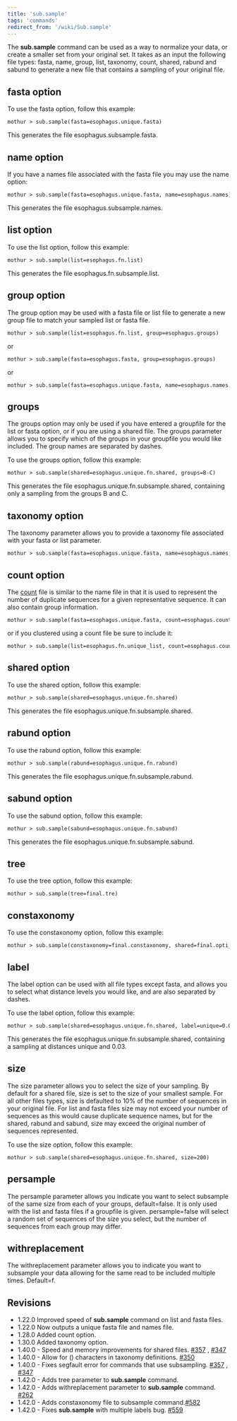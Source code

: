 ```yaml
---
title: 'sub.sample'
tags: 'commands'
redirect_from: '/wiki/Sub.sample'
---
```

The **sub.sample** command can be used as a way to
normalize your data, or create a smaller set from your original set. It
takes as an input the following file types: fasta, name, group, list,
taxonomy, count, shared, rabund and sabund to generate a new file that
contains a sampling of your original file.


## fasta option

To use the fasta option, follow this example:

    mothur > sub.sample(fasta=esophagus.unique.fasta)

This generates the file esophagus.subsample.fasta.

## name option

If you have a names file associated with the fasta file you may use the
name option:

    mothur > sub.sample(fasta=esophagus.unique.fasta, name=esophagus.names)

This generates the file esophagus.subsample.names.

## list option

To use the list option, follow this example:

    mothur > sub.sample(list=esophagus.fn.list)

This generates the file esophagus.fn.subsample.list.

## group option

The group option may be used with a fasta file or list file to generate
a new group file to match your sampled list or fasta file.

    mothur > sub.sample(list=esophagus.fn.list, group=esophagus.groups)

or

    mothur > sub.sample(fasta=esophagus.fasta, group=esophagus.groups)

or

    mothur > sub.sample(fasta=esophagus.unique.fasta, name=esophagus.names, group=esophagus.groups)

## groups

The groups option may only be used if you have entered a groupfile for
the list or fasta option, or if you are using a shared file. The groups
parameter allows you to specify which of the groups in your groupfile
you would like included. The group names are separated by dashes.

To use the groups option, follow this example:

    mothur > sub.sample(shared=esophagus.unique.fn.shared, groups=B-C)

This generates the file esophagus.unique.fn.subsample.shared, containing
only a sampling from the groups B and C.

## taxonomy option

The taxonomy parameter allows you to provide a taxonomy file associated
with your fasta or list parameter.

    mothur > sub.sample(fasta=esophagus.unique.fasta, name=esophagus.names, taxonomy=esophagus.rdp.taxonomy)

## count option

The [ count](Count_File) file is similar to the name file in
that it is used to represent the number of duplicate sequences for a
given representative sequence. It can also contain group information.

    mothur > sub.sample(fasta=esophagus.unique.fasta, count=esophagus.count_table)

or if you clustered using a count file be sure to include it:

    mothur > sub.sample(list=esophagus.fn.unique_list, count=esophagus.count_table)

## shared option

To use the shared option, follow this example:

    mothur > sub.sample(shared=esophagus.unique.fn.shared)

This generates the file esophagus.unique.fn.subsample.shared.

## rabund option

To use the rabund option, follow this example:

    mothur > sub.sample(rabund=esophagus.unique.fn.rabund)

This generates the file esophagus.unique.fn.subsample.rabund.

## sabund option

To use the sabund option, follow this example:

    mothur > sub.sample(sabund=esophagus.unique.fn.sabund)

This generates the file esophagus.unique.fn.subsample.sabund.

## tree

To use the tree option, follow this example:

    mothur > sub.sample(tree=final.tre)

## constaxonomy

To use the constaxonomy option, follow this example:

    mothur > sub.sample(constaxonomy=final.constaxonomy, shared=final.opti_mcc.shared)

## label

The label option can be used with all file types except fasta, and
allows you to select what distance levels you would like, and are also
separated by dashes.

To use the label option, follow this example:

    mothur > sub.sample(shared=esophagus.unique.fn.shared, label=unique=0.03)

This generates the file esophagus.unique.fn.subsample.shared, containing
a sampling at distances unique and 0.03.

## size

The size parameter allows you to select the size of your sampling. By
default for a shared file, size is set to the size of your smallest
sample. For all other files types, size is defaulted to 10% of the
number of sequences in your original file. For list and fasta files size
may not exceed your number of sequences as this would cause duplicate
sequence names, but for the shared, rabund and sabund, size may exceed
the original number of sequences represented.

To use the size option, follow this example:

    mothur > sub.sample(shared=esophagus.unique.fn.shared, size=200)

## persample

The persample parameter allows you indicate you want to select subsample
of the same size from each of your groups, default=false. It is only
used with the list and fasta files if a groupfile is given.
persample=false will select a random set of sequences of the size you
select, but the number of sequences from each group may differ.

## withreplacement

The withreplacement parameter allows you to indicate you want to
subsample your data allowing for the same read to be included multiple
times. Default=f.

## Revisions

-   1.22.0 Improved speed of **sub.sample** command on list and fasta files.
-   1.22.0 Now outputs a unique fasta file and names file.
-   1.28.0 Added count option.
-   1.30.0 Added taxonomy option.
-   1.40.0 - Speed and memory improvements for shared files.
    [\#357](https://github.com/mothur/mothur/issues/357) ,
    [\#347](https://github.com/mothur/mothur/issues/347)
-   1.40.0 - Allow for () characters in taxonomy definitions.
    [\#350](https://github.com/mothur/mothur/issues/350)
-   1.40.0 - Fixes segfault error for commands that use subsampling.
    [\#357](https://github.com/mothur/mothur/issues/357) ,
    [\#347](https://github.com/mothur/mothur/issues/347)
-   1.42.0 - Adds tree parameter to **sub.sample** command.
-   1.42.0 - Adds withreplacement parameter to **sub.sample** command.
    [\#262](https://github.com/mothur/mothur/issues/262)
-   1.42.0 - Adds constaxonomy file to subsample
    command.[\#582](https://github.com/mothur/mothur/issues/582)
-   1.42.0 - Fixes **sub.sample** with multiple labels bug.
    [\#559](https://github.com/mothur/mothur/issues/559)


